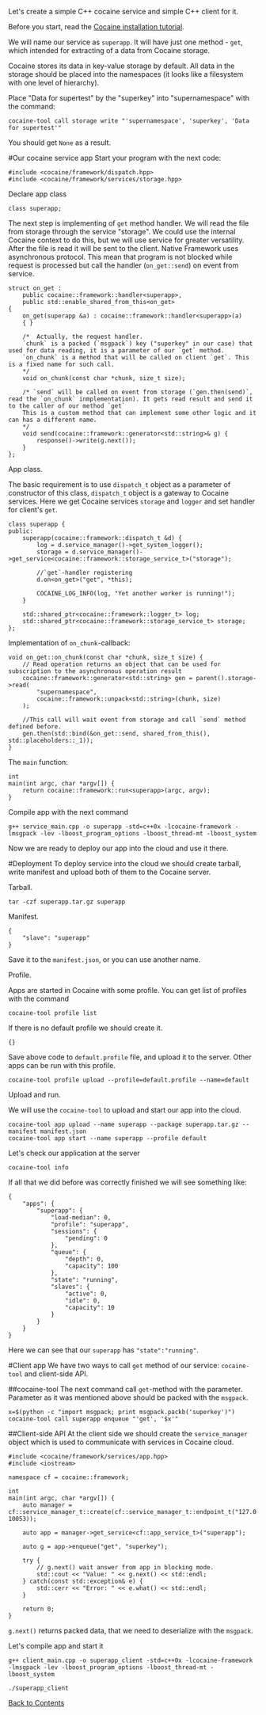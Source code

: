 ﻿Let's create a simple C++ cocaine service and simple C++ client for it.

Before you start, read the [Cocaine installation tutorial](tutorial_cocaine_install.md).

We will name our service as `superapp`. It will have just one method - `get`, which intended for extracting of a data from Cocaine storage.

Cocaine stores its data in key-value storage by default. All data in the storage should be placed into the namespaces (it looks like a filesystem with one level of hierarchy). 

Place "Data for supertest" by the "superkey" into  "supernamespace" with the command:

```
cocaine-tool call storage write "'supernamespace', 'superkey', 'Data for supertest'"
```

You should get `None` as a result.

#Our cocaine service app
Start your program with the next code:

```
#include <cocaine/framework/dispatch.hpp>
#include <cocaine/framework/services/storage.hpp>
```

Declare app class

```
class superapp;
```

The next step is implementing of `get` method handler.
We will read the file from storage through the service "storage". We could use the internal Cocaine context to do this, but we will use service for greater versatility. After the file is read it will be sent to the client.
Native Framework uses asynchronous protocol. This mean that program is not blocked while request is processed but call the handler (`on_get::send`) on event from service.

```
struct on_get :
    public cocaine::framework::handler<superapp>,
    public std::enable_shared_from_this<on_get>
{
    on_get(superapp &a) : cocaine::framework::handler<superapp>(a)
    { }

    /*  Actually, the request handler. 
    `chunk` is a packed (`msgpack`) key ("superkey" in our case) that used for data reading, it is a parameter of our `get` method.
    `on_chunk` is a method that will be called on client `get`. This is a fixed name for such call.
    */
    void on_chunk(const char *chunk, size_t size);

    /* `send` will be called on event from storage (`gen.then(send)`, read the `on_chunk` inmplementation). It gets read result and send it to the caller of our method `get`
    This is a custom method that can implement some other logic and it can has a different name.
    */
    void send(cocaine::framework::generator<std::string>& g) {
        response()->write(g.next());
    }
};
```

App class.

The basic requirement is to use `dispatch_t` object as a parameter of constructor of this class,  `dispatch_t` object is a gateway to Cocaine services.
Here we get Cocaine services `storage` and `logger` and set handler for client's `get`.

```
class superapp {
public:
    superapp(cocaine::framework::dispatch_t &d) {
        log = d.service_manager()->get_system_logger();
        storage = d.service_manager()->get_service<cocaine::framework::storage_service_t>("storage");

        //`get`-handler registering
        d.on<on_get>("get", *this);

        COCAINE_LOG_INFO(log, "Yet another worker is running!");
    }

    std::shared_ptr<cocaine::framework::logger_t> log;
    std::shared_ptr<cocaine::framework::storage_service_t> storage;
};
```

Implementation of `on_chunk`-callback:

```
void on_get::on_chunk(const char *chunk, size_t size) {
    // Read operation returns an object that can be used for subscription to the asynchronous operation result
    cocaine::framework::generator<std::string> gen = parent().storage->read(
        "supernamespace",
        cocaine::framework::unpack<std::string>(chunk, size)
    );

    //This call will wait event from storage and call `send` method defined before.
    gen.then(std::bind(&on_get::send, shared_from_this(), std::placeholders::_1));
}
```

The `main` function:

```
int
main(int argc, char *argv[]) {
    return cocaine::framework::run<superapp>(argc, argv);
}
```

Compile app with the next command

```
g++ service_main.cpp -o superapp -std=c++0x -lcocaine-framework -lmsgpack -lev -lboost_program_options -lboost_thread-mt -lboost_system
```

Now we are ready to deploy our app into the cloud and use it there.

#Deployment
To deploy service into the cloud we should create tarball, write manifest and upload both of them to the Cocaine server.

Tarball.

```
tar -czf superapp.tar.gz superapp
```

Manifest.

```
{
    "slave": "superapp"
}
```

Save it to the `manifest.json`, or you can use another name.

Profile.

Apps are started in Cocaine with some profile. You can get list of profiles with the command

```
cocaine-tool profile list
```

If there is no default profile we should create it.

```
{}
```

Save above code to `default.profile` file, and upload it to the server. Other apps can be run with this profile.

```
cocaine-tool profile upload --profile=default.profile --name=default
```

Upload and run.

We will use the `cocaine-tool` to upload and start our app into the cloud.

```
cocaine-tool app upload --name superapp --package superapp.tar.gz --manifest manifest.json
cocaine-tool app start --name superapp --profile default
```

Let's check our application at the server

```
cocaine-tool info
```

If all that we did before was correctly finished we will see something like:

```
{
    "apps": {
        "superapp": {
            "load-median": 0, 
            "profile": "superapp", 
            "sessions": {
                "pending": 0
            }, 
            "queue": {
                "depth": 0, 
                "capacity": 100
            }, 
            "state": "running", 
            "slaves": {
                "active": 0, 
                "idle": 0, 
                "capacity": 10
            }
        }
    }
}
```
Here we can see that our `superapp` has `"state":"running"`.

#Client app
We have two ways to call `get` method of our service: `cocaine-tool` and client-side API.

##cocaine-tool
The next command call `get`-method with the parameter. Parameter as it was mentioned above should be packed with the `msgpack`.

```
x=$(python -c "import msgpack; print msgpack.packb('superkey')")
cocaine-tool call superapp enqueue "'get', '$x'"
```

##Client-side API
At the client side we should create the `service_manager` object which is used to communicate with services in Cocaine cloud.

```
#include <cocaine/framework/services/app.hpp>
#include <iostream>

namespace cf = cocaine::framework;

int
main(int argc, char *argv[]) {
    auto manager = cf::service_manager_t::create(cf::service_manager_t::endpoint_t("127.0.0.1", 10053));

    auto app = manager->get_service<cf::app_service_t>("superapp");

    auto g = app->enqueue("get", "superkey");

    try {
        // g.next() wait answer from app in blocking mode.
        std::cout << "Value: " << g.next() << std::endl;
    } catch(const std::exception& e) {
        std::cerr << "Error: " << e.what() << std::endl;
    }

    return 0;
}
```

`g.next()` returns packed data, that we need to deserialize with the `msgpack`.


Let's compile app and start it

```
g++ client_main.cpp -o superapp_client -std=c++0x -lcocaine-framework -lmsgpack -lev -lboost_program_options -lboost_thread-mt -lboost_system

./superapp_client
```

[Back to Contents](../contents.md)